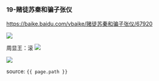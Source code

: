 ### 19-赌徒苏秦和骗子张仪
https://baike.baidu.com/vbaike/赌徒苏秦和骗子张仪/67920

<img src="https://bkimg.cdn.bcebos.com/pic/ae51f3deb48f8c5494ee6339dd633af5e0fe9925d1d8">

周显王：滚
<img src="https://bkimg.cdn.bcebos.com/pic/d31b0ef41bd5ad6eddc487f966812edbb6fd526696c7?x-bce-process=image/crop,x_0,y_13000,w_730,h_400">

<img src="https://bkimg.cdn.bcebos.com/pic/d31b0ef41bd5ad6eddc487f966812edbb6fd526696c7?x-bce-process=image/crop,x_0,y_52220,w_730,h_1000">

source: `{{ page.path }}`
